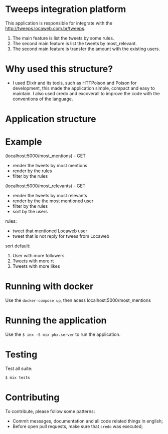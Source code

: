 # Tweeps integration platform

This application is responsible for integrate with the http://tweeps.locaweb.com.br/tweeps.

1. The main feature is list the tweets by some rules.
2. The second main feature is list the tweets by most_relevant.
2. The second main feature is transfer the amount with the existing users.

# Why used this structure?
- I used Elixir and its tools, such as HTTPoison and Poison for development, this made the application simple, compact and easy to maintain. I also used credo and excoverall to improve the code with the conventions of the language.

# Application structure

 # Example

 (localhost:5000/most_mentions) - GET
  - render the tweets by most mentions
  - render by the rules
  - filter by the rules

 (localhost:5000/most_relevants) - GET
  - render the tweets by most relevants
  - render by the the most mentioned user
  - filter by the rules
  - sort by the users

 rules:
 * tweet that mentioned Locaweb user
 * tweet that is not reply for twees from Locaweb

 sort default:
  1. User with more followers
  2. Tweets with more rt
  3. Tweets with more likes

 # Running with docker
 Use the `docker-compose up`, then acess localhost:5000/most_mentions

 # Running the application

 Use the `$ iex -S mix phx.server` to run the application.

 # Testing

 Test all suite:

 `$ mix tests`

 # Contributing

 To contribute, please follow some patterns:
  - Commit messages, documentation and all code related things in english;
  - Before open pull requests, make sure that `credo` was executed;

